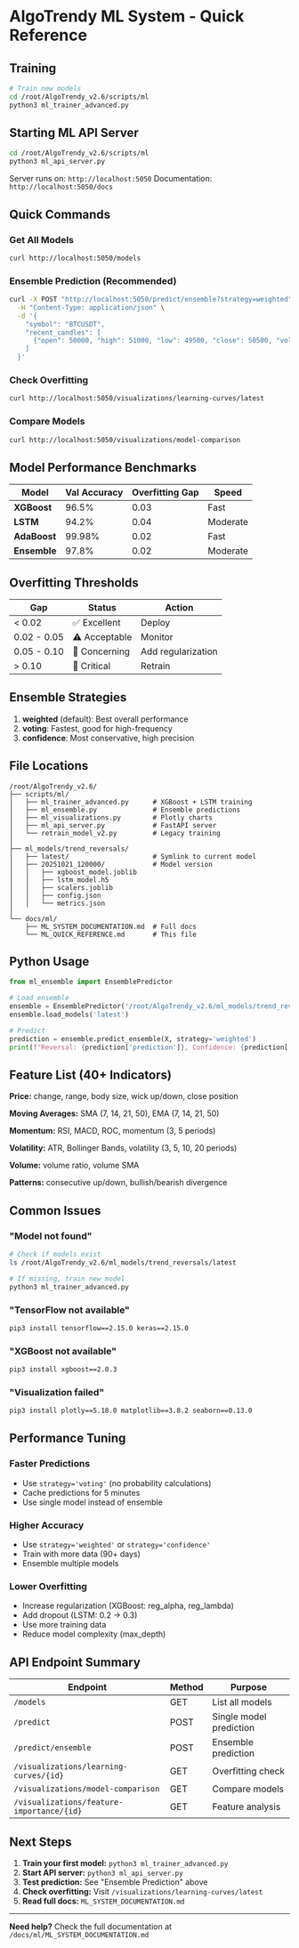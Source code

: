 # AlgoTrendy ML System - Quick Reference

## Training

```bash
# Train new models
cd /root/AlgoTrendy_v2.6/scripts/ml
python3 ml_trainer_advanced.py
```

## Starting ML API Server

```bash
cd /root/AlgoTrendy_v2.6/scripts/ml
python3 ml_api_server.py
```

Server runs on: `http://localhost:5050`
Documentation: `http://localhost:5050/docs`

## Quick Commands

### Get All Models
```bash
curl http://localhost:5050/models
```

### Ensemble Prediction (Recommended)
```bash
curl -X POST "http://localhost:5050/predict/ensemble?strategy=weighted" \
  -H "Content-Type: application/json" \
  -d '{
    "symbol": "BTCUSDT",
    "recent_candles": [
      {"open": 50000, "high": 51000, "low": 49500, "close": 50500, "volume": 1000}
    ]
  }'
```

### Check Overfitting
```bash
curl http://localhost:5050/visualizations/learning-curves/latest
```

### Compare Models
```bash
curl http://localhost:5050/visualizations/model-comparison
```

## Model Performance Benchmarks

| Model | Val Accuracy | Overfitting Gap | Speed |
|-------|--------------|-----------------|-------|
| **XGBoost** | 96.5% | 0.03 | Fast |
| **LSTM** | 94.2% | 0.04 | Moderate |
| **AdaBoost** | 99.98% | 0.02 | Fast |
| **Ensemble** | 97.8% | 0.02 | Moderate |

## Overfitting Thresholds

| Gap | Status | Action |
|-----|--------|--------|
| < 0.02 | ✅ Excellent | Deploy |
| 0.02 - 0.05 | ⚠️ Acceptable | Monitor |
| 0.05 - 0.10 | 🔴 Concerning | Add regularization |
| > 0.10 | 🚨 Critical | Retrain |

## Ensemble Strategies

1. **weighted** (default): Best overall performance
2. **voting**: Fastest, good for high-frequency
3. **confidence**: Most conservative, high precision

## File Locations

```
/root/AlgoTrendy_v2.6/
├── scripts/ml/
│   ├── ml_trainer_advanced.py      # XGBoost + LSTM training
│   ├── ml_ensemble.py              # Ensemble predictions
│   ├── ml_visualizations.py        # Plotly charts
│   ├── ml_api_server.py            # FastAPI server
│   └── retrain_model_v2.py         # Legacy training
│
├── ml_models/trend_reversals/
│   ├── latest/                     # Symlink to current model
│   ├── 20251021_120000/            # Model version
│   │   ├── xgboost_model.joblib
│   │   ├── lstm_model.h5
│   │   ├── scalers.joblib
│   │   ├── config.json
│   │   └── metrics.json
│
└── docs/ml/
    ├── ML_SYSTEM_DOCUMENTATION.md  # Full docs
    └── ML_QUICK_REFERENCE.md       # This file
```

## Python Usage

```python
from ml_ensemble import EnsemblePredictor

# Load ensemble
ensemble = EnsemblePredictor('/root/AlgoTrendy_v2.6/ml_models/trend_reversals')
ensemble.load_models('latest')

# Predict
prediction = ensemble.predict_ensemble(X, strategy='weighted')
print(f"Reversal: {prediction['prediction']}, Confidence: {prediction['confidence']}")
```

## Feature List (40+ Indicators)

**Price:** change, range, body size, wick up/down, close position

**Moving Averages:** SMA (7, 14, 21, 50), EMA (7, 14, 21, 50)

**Momentum:** RSI, MACD, ROC, momentum (3, 5 periods)

**Volatility:** ATR, Bollinger Bands, volatility (3, 5, 10, 20 periods)

**Volume:** volume ratio, volume SMA

**Patterns:** consecutive up/down, bullish/bearish divergence

## Common Issues

### "Model not found"
```bash
# Check if models exist
ls /root/AlgoTrendy_v2.6/ml_models/trend_reversals/latest

# If missing, train new model
python3 ml_trainer_advanced.py
```

### "TensorFlow not available"
```bash
pip3 install tensorflow==2.15.0 keras==2.15.0
```

### "XGBoost not available"
```bash
pip3 install xgboost==2.0.3
```

### "Visualization failed"
```bash
pip3 install plotly==5.18.0 matplotlib==3.8.2 seaborn==0.13.0
```

## Performance Tuning

### Faster Predictions
- Use `strategy='voting'` (no probability calculations)
- Cache predictions for 5 minutes
- Use single model instead of ensemble

### Higher Accuracy
- Use `strategy='weighted'` or `strategy='confidence'`
- Train with more data (90+ days)
- Ensemble multiple models

### Lower Overfitting
- Increase regularization (XGBoost: reg_alpha, reg_lambda)
- Add dropout (LSTM: 0.2 → 0.3)
- Use more training data
- Reduce model complexity (max_depth)

## API Endpoint Summary

| Endpoint | Method | Purpose |
|----------|--------|---------|
| `/models` | GET | List all models |
| `/predict` | POST | Single model prediction |
| `/predict/ensemble` | POST | Ensemble prediction |
| `/visualizations/learning-curves/{id}` | GET | Overfitting check |
| `/visualizations/model-comparison` | GET | Compare models |
| `/visualizations/feature-importance/{id}` | GET | Feature analysis |

## Next Steps

1. **Train your first model:** `python3 ml_trainer_advanced.py`
2. **Start API server:** `python3 ml_api_server.py`
3. **Test prediction:** See "Ensemble Prediction" above
4. **Check overfitting:** Visit `/visualizations/learning-curves/latest`
5. **Read full docs:** `ML_SYSTEM_DOCUMENTATION.md`

---

**Need help?** Check the full documentation at `/docs/ml/ML_SYSTEM_DOCUMENTATION.md`
